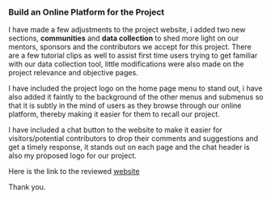 ### Build an Online Platform for the Project

I have made a few adjustments to the project website, i added  two new sections, __communities__ and __data collection__ to shed more light on our mentors, sponsors and the contributors we accept for this project.
There are a few tutorial clips as well to assist first time users trying to get familiar with our data collection tool, little modifications were also made on the project relevance and objective pages.

I have included the project logo on the home page menu to stand out, i have also added it faintly to the background of the other menus and submenus so that it is subtly in the mind of users as they browse through our online platform, thereby making it easier for them to recall our project.

I have included a chat button to the website to make it easier for visitors/potential contributors to drop their comments and suggestions and get a timely response, it stands out on each page and the chat header is also my proposed logo for our project.

Here is the link to the reviewed [website](https://nancyfaks.wixsite.com/my-site)

Thank you.
